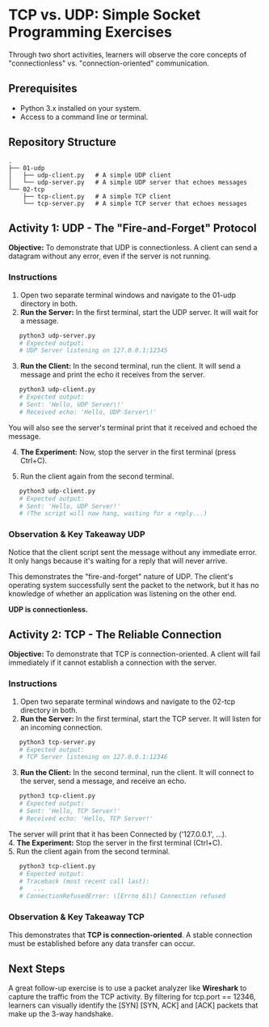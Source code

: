 # **TCP vs. UDP: Simple Socket Programming Exercises**

Through two short activities, learners will observe the core concepts of "connectionless" vs. "connection-oriented" communication.

## **Prerequisites**

* Python 3.x installed on your system.  
* Access to a command line or terminal.

## **Repository Structure**

```
.  
├── 01-udp  
│   ├── udp-client.py   # A simple UDP client  
│   └── udp-server.py   # A simple UDP server that echoes messages  
└── 02-tcp  
    ├── tcp-client.py   # A simple TCP client  
    └── tcp-server.py   # A simple TCP server that echoes messages
```

## **Activity 1: UDP - The "Fire-and-Forget" Protocol**

**Objective:** To demonstrate that UDP is connectionless. A client can send a datagram without any error, even if the server is not running.

### **Instructions**

1. Open two separate terminal windows and navigate to the 01-udp directory in both.  
2. **Run the Server:** In the first terminal, start the UDP server. It will wait for a message.

```bash
   python3 udp-server.py  
   # Expected output:  
   # UDP Server listening on 127.0.0.1:12345
```

3. **Run the Client:** In the second terminal, run the client. It will send a message and print the echo it receives from the server.

```bash
   python3 udp-client.py  
   # Expected output:  
   # Sent: 'Hello, UDP Server\!'  
   # Received echo: 'Hello, UDP Server\!'
```

   You will also see the server's terminal print that it received and echoed the message.

4. **The Experiment:** Now, stop the server in the first terminal (press Ctrl+C).  

5. Run the client again from the second terminal.

```bash
   python3 udp-client.py  
   # Expected output:  
   # Sent: 'Hello, UDP Server!'  
   # (The script will now hang, waiting for a reply...)
```

### **Observation & Key Takeaway UDP**

Notice that the client script sent the message without any immediate error. It only hangs because it's waiting for a reply that will never arrive.

This demonstrates the "fire-and-forget" nature of UDP. The client's operating system successfully sent the packet to the network, but it has no knowledge of whether an application was listening on the other end.

**UDP is connectionless.**

## **Activity 2: TCP - The Reliable Connection**

**Objective:** To demonstrate that TCP is connection-oriented. A client will fail immediately if it cannot establish a connection with the server.

### **Instructions**

1. Open two separate terminal windows and navigate to the 02-tcp directory in both.  
2. **Run the Server:** In the first terminal, start the TCP server. It will listen for an incoming connection.

```bash
   python3 tcp-server.py  
   # Expected output:  
   # TCP Server listening on 127.0.0.1:12346
```

3. **Run the Client:** In the second terminal, run the client. It will connect to the server, send a message, and receive an echo.

```bash
   python3 tcp-client.py  
   # Expected output:  
   # Sent: 'Hello, TCP Server!'  
   # Received echo: 'Hello, TCP Server!'
```

   The server will print that it has been Connected by ('127.0.0.1', ...).  
4. **The Experiment:** Stop the server in the first terminal (Ctrl+C).  
5. Run the client again from the second terminal.

```bash
   python3 tcp-client.py  
   # Expected output:  
   # Traceback (most recent call last):  
   #   ...  
   # ConnectionRefusedError: \[Errno 61\] Connection refused
```

### **Observation & Key Takeaway TCP**

This demonstrates that **TCP is connection-oriented**. A stable connection must be established before any data transfer can occur.

## **Next Steps**

A great follow-up exercise is to use a packet analyzer like **Wireshark** to capture the traffic from the TCP activity. By filtering for tcp.port \== 12346, learners can visually identify the \[SYN\] \[SYN, ACK\] and \[ACK\] packets that make up the 3-way handshake.
